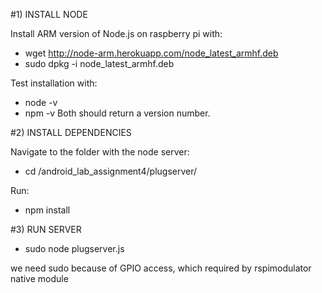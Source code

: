 
#1) INSTALL NODE

Install ARM version of Node.js on raspberry pi with:

* wget http://node-arm.herokuapp.com/node_latest_armhf.deb 
* sudo dpkg -i node_latest_armhf.deb

Test installation with:
* node -v
* npm -v
Both should return a version number.



#2) INSTALL DEPENDENCIES

Navigate to the folder with the node server:

* cd /android_lab_assignment4/plugserver/

Run:
* npm install




#3) RUN SERVER

* sudo node plugserver.js

we need sudo because of GPIO access, which required by rspimodulator native module

